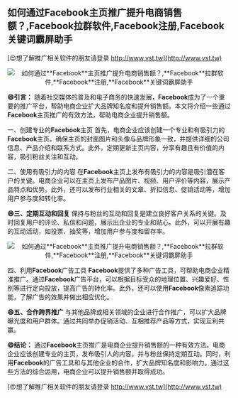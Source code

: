 ## **如何通过**Facebook**主页推广提升电商销售额？,**Facebook**拉群软件,**Facebook**注册,**Facebook**关键词霸屏助手**

[😍想了解推广相关软件的朋友请登录 http://www.vst.tw](http://www.vst.tw)

 <center><img src="https://vst.tw/MP4/tuiguang/png/1.png" alt="如何通过**Facebook**主页推广提升电商销售额？,**Facebook**拉群软件,**Facebook**注册,**Facebook**关键词霸屏助手"></center>

**😄引言：**
随着社交媒体的普及和电子商务的快速发展，**Facebook**成为了一个重要的推广平台，帮助电商企业扩大品牌知名度和提升销售额。本文将介绍一些通过**Facebook**主页推广的有效方法，帮助电商企业提升销售额。

一、创建专业的**Facebook**主页
首先，电商企业应该创建一个专业和有吸引力的**Facebook**主页。确保主页的封面图片和头像与品牌形象一致，并提供详细的公司信息、产品介绍和联系方式。此外，定期更新主页内容，分享有趣且有价值的内容，吸引粉丝关注和互动。

二、使用有吸引力的内容
在**Facebook**主页上发布有吸引力的内容是吸引潜在客户的关键。电商企业可以在主页上发布产品图片、视频、用户评价等内容，展示产品特点和优势。此外，还可以发布行业相关的文章、折扣信息、促销活动等，增加用户参与度和转化率。

**😄三、定期互动和回复**
保持与粉丝的互动和回复是建立良好客户关系的关键。及时回复用户的评论、私信和问题，展示出企业的专业和贴心。此外，可以开展有趣的互动活动，如投票、抽奖等，增加用户参与度和留存率。

 <center><img src="https://vst.tw/MP4/tuiguang/png/3.png" alt="如何通过**Facebook**主页推广提升电商销售额？,**Facebook**拉群软件,**Facebook**注册,**Facebook**关键词霸屏助手"></center>

四、利用**Facebook**广告工具
**Facebook**提供了多种广告工具，可帮助电商企业精准推广。通过**Facebook**广告平台，可以根据目标受众的地理位置、兴趣爱好、性别等进行定向投放，提高广告的转化率。此外，还可以使用**Facebook**像素追踪功能，了解广告的效果并做出相应优化。

**😄五、合作跨界推广**
与其他品牌或相关领域的企业进行合作推广，可以扩大品牌曝光度和用户群体。通过共同举办促销活动、互相推荐产品等方式，实现互利共赢。

**😄结论：**
通过**Facebook**主页推广是电商企业提升销售额的一种有效方法。电商企业应该创建专业的主页，发布吸引人的内容，并与粉丝保持定期互动。同时，利用**Facebook**的广告工具和与其他企业的合作，扩大品牌知名度和影响力。通过这些方法的综合运用，电商企业可以提升销售额并取得成功。

[😍想了解推广相关软件的朋友请登录 http://www.vst.tw](http://www.vst.tw)



